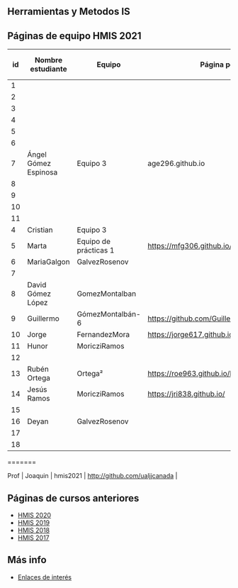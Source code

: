 ## Herramientas y Metodos IS

## Páginas de equipo HMIS 2021

id | Nombre estudiante  | Equipo | Página personal | Repositorio de Web de equipo 
-- | ----------------- | ----------------- | ----------------- | -----------------
1 | | | | 
2 | | | | 
3 | | | | 
4 | | | | 
5 | | | | 
6 | | | | 
7 |Ángel Gómez Espinosa|Equipo 3|age296.github.io| 
8 | | | | 
9 | | | | 
10 | | | | 
11 | | | |
4 |Cristian |Equipo 3 | | 
5 | Marta | Equipo de prácticas 1 | https://mfg306.github.io/ | 
6 | MariaGalgon | GalvezRosenov | | 
7 | | | | 
8 | David Gómez López | GomezMontalban | | 
9 |Guillermo |GómezMontalbán-6 |https://github.com/GuillermoMontalbanMartinez | 
10 | Jorge | FernandezMora | https://jorge617.github.io/ | 
11 | Hunor | MoricziRamos | |
12 | | | | 
13 | Rubén Ortega | Ortega² | https://roe963.github.io/hmis-repo01/ | 
14 | Jesús Ramos | MoricziRamos | https://jri838.github.io/ | 
15 | | | | 
16 | Deyan | GalvezRosenov | | 
17 | | | | 
18 | | | | 


=======



Prof | Joaquin | hmis2021 | http://github.com/ualjjcanada  |


## Páginas de cursos anteriores
* [HMIS 2020](index2020.md)
* [HMIS 2019](index2019.md)
* [HMIS 2018](index2018.md)
* [HMIS 2017](index2017.md)

## Más info
* [Enlaces de interés](enlaces.md)
